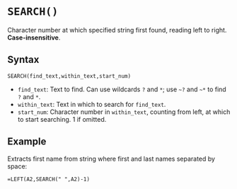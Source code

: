 # `SEARCH()`

Character number at which specified string first found, reading left to right. **Case-insensitive**.

## Syntax

```excel
SEARCH(find_text,within_text,start_num)
```

*	`find_text`: Text to find. Can use wildcards `?` and `*`; use `~?` and `~*` to find `?` and `*`.
* `within_text`: Text in which to search for `find_text`.
*	`start_num`: Character number in `within_text`, counting from left, at which to start searching. 1 if omitted.

## Example

Extracts first name from string where first and last names separated by space:

```excel
=LEFT(A2,SEARCH(" ",A2)-1)
```
